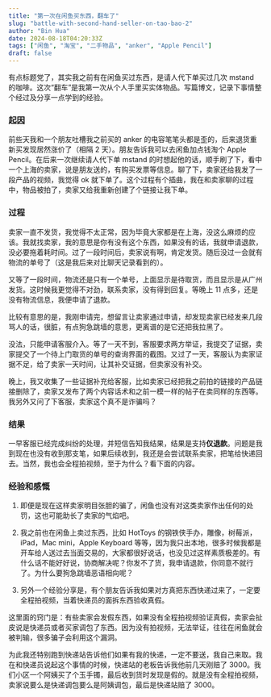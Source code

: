 ```yaml
---
title: "第一次在闲鱼买东西，翻车了"
slug: "battle-with-second-hand-seller-on-tao-bao-2"
author: "Bin Hua"
date: 2024-08-18T04:20:33Z
tags: ["闲鱼", "淘宝", "二手物品", "anker", "Apple Pencil"]
draft: false
---
```


有点标题党了，其实我之前有在闲鱼买过东西，是请人代下单买过几次 mstand 的咖啡。这次“翻车”是我第一次从个人手里买实体物品。写篇博文，记录下事情整个经过及分享一点学到的经验。

### 起因

前些天我和一个朋友吐槽我之前买的 anker 的电容笔笔头都是歪的，后来退货重新买发现居然涨价了（相隔 2 天）。朋友告诉我可以去闲鱼加点钱淘个 Apple Pencil。在后来一次继续请人代下单 mstand 的时想起他的话，顺手刷了下，看中一个上海的卖家，说是朋友送的，有购买发票等信息。聊了下，卖家还给我发了一段产品的视频，我觉得 ok 就下单了。这个过程有个插曲，我在和卖家聊的过程中，物品被拍了，卖家又给我重新创建了个链接让我下单。

### 过程

卖家一直不发货，我觉得不太正常，因为毕竟大家都是在上海，没这么麻烦的应该。我就找卖家，我的意思是你有没有这个东西，如果没有的话，我就申请退款，没必要拖着耗时间。过了一段时间后，卖家说有啊，肯定发货。随后没过一会就有物流的单号了（这是我后来对比聊天记录看到的）。

又等了一段时间，物流还是只有一个单号，上面显示是待取货，而且显示是从广州发货。这时候我更觉得不对劲，联系卖家，没有得到回复。等晚上 11 点多，还是没有物流信息，我便申请了退款。

比较有意思的是，我刚申请完，想留言让卖家通过申请，却发现卖家已经发来几段骂人的话，很脏，有点狗急跳墙的意思，更离谱的是它还把我拉黑了。

没法，只能申请客服介入。等了一天不到，客服要求两方举证，我提交了证据，卖家提交了一个待上门取货的单号的查询界面的截图。又过了一天，客服认为卖家证据不足，给了卖家一天时间，让其补交证据，但卖家没有补交。

晚上，我又收集了一些证据补充给客服，比如卖家已经把我之前拍的链接的产品链接删除了，卖家又发布了两个内容话术和之前一模一样的帖子在卖同样的东西等。我另外又问了下客服，卖家这个真不是诈骗吗？

### 结果

一早客服已经完成纠纷的处理，并短信告知我结果，结果是支持**仅退款**。问题是我到现在也没有收到那支笔，如果后续收到，我还是会尝试联系卖家，把笔给快递回去。当然，我也会全程拍视频，至于为什么？看下面的内容。

### 经验和感慨

1. 即便是现在这样卖家明目张胆的骗了，闲鱼也没有对这类卖家作出任何的处罚，这也可能助长了卖家的气焰吧。

2. 我之前也在闲鱼上卖过东西，比如 HotToys 的钢铁侠手办，雕像，树莓派，iPad，Mac mini，Apple Keyboard 等等，因为我只出本地，很多时候我都是开车给人送过去当面交易的，大家都很好说话，也没见过这样素质极差的。有什么话不能好好说，协商解决呢？你发不了货，我申请退款，你同意不就行了。为什么要狗急跳墙恶语相向呢？

3. 另外一个经验分享是，有个朋友告诉我如果对方真把东西快递过来了，一定要全程拍视频，当着快递员的面拆东西验收真假。

这里面的窍门是：有些卖家会发假东西，如果没有全程拍视频验证真假，卖家会扯皮说是快递员或者买家调包了东西。因为没有拍视频，无法举证，往往在闲鱼就会被判输，很多骗子会利用这个漏洞。

为此我还特别跑到快递站告诉他们如果有我的快递，一定不要送，我自己来取。我在和快递员说起这个事情的时候，快递站的老板告诉我他前几天刚赔了 3000。我们小区一个阿姨买了个玉手镯，最后收到货时发现是假的。就是没有全程拍视频，卖家说要么是快递调包要么是阿姨调包，最后是快递站赔了 3000。
